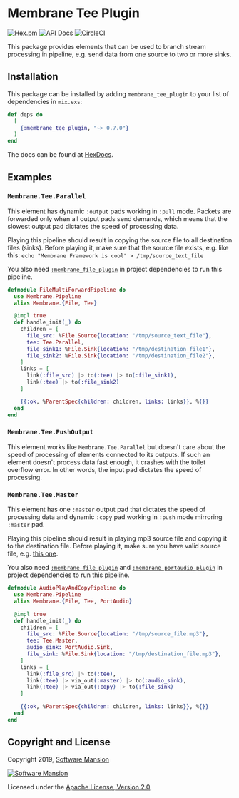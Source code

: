 # Membrane Tee Plugin

[![Hex.pm](https://img.shields.io/hexpm/v/membrane_tee_plugin.svg)](https://hex.pm/packages/membrane_tee_plugin)
[![API Docs](https://img.shields.io/badge/api-docs-yellow.svg?style=flat)](https://hexdocs.pm/membrane_tee_plugin)
[![CircleCI](https://circleci.com/gh/membraneframework/membrane_tee_plugin.svg?style=svg)](https://circleci.com/gh/membraneframework/membrane_tee_plugin)

This package provides elements that can be used to branch stream processing in pipeline, e.g. send data from one source to two or more sinks.

## Installation

This package can be installed by adding `membrane_tee_plugin` to your list of dependencies in `mix.exs`:

```elixir
def deps do
  [
    {:membrane_tee_plugin, "~> 0.7.0"}
  ]
end
```

The docs can be found at [HexDocs](https://hexdocs.pm/membrane_tee_plugin).

## Examples

### `Membrane.Tee.Parallel`

This element has dynamic `:output` pads working in `:pull` mode. Packets are forwarded
only when all output pads send demands, which means that the slowest output pad dictates
the speed of processing data.

Playing this pipeline should result in copying the source file to all destination files (sinks).
Before playing it, make sure that the source file exists, e.g. like this:
`echo "Membrane Framework is cool" > /tmp/source_text_file`

You also need [`:membrane_file_plugin`](https://github.com/membraneframework/membrane_file_plugin) in project dependencies to run this pipeline.

```elixir
defmodule FileMultiForwardPipeline do
  use Membrane.Pipeline
  alias Membrane.{File, Tee}

  @impl true
  def handle_init(_) do
    children = [
      file_src: %File.Source{location: "/tmp/source_text_file"},
      tee: Tee.Parallel,
      file_sink1: %File.Sink{location: "/tmp/destination_file1"},
      file_sink2: %File.Sink{location: "/tmp/destination_file2"},
    ]
    links = [
      link(:file_src) |> to(:tee) |> to(:file_sink1),
      link(:tee) |> to(:file_sink2)
    ]

    {{:ok, %ParentSpec{children: children, links: links}}, %{}}
  end
end
```

### `Membrane.Tee.PushOutput`

This element works like `Membrane.Tee.Parallel` but doesn't care about the speed of processing of elements connected to its outputs.
If such an element doesn't process data fast enough, it crashes with the toilet overflow error. In other words, the input pad dictates
the speed of processing.

### `Membrane.Tee.Master`

This element has one `:master` output pad that dictates the speed of processing data
and dynamic `:copy` pad working in `:push` mode mirroring `:master` pad.

Playing this pipeline should result in playing mp3 source file and copying it to the destination file.
Before playing it, make sure you have valid source file, e.g. [this one](https://github.com/membraneframework/membrane-demo/blob/v0.3/sample.mp3).

You also need [`:membrane_file_plugin`](https://github.com/membraneframework/membrane_file_plugin) and [`:membrane_portaudio_plugin`](https://github.com/membraneframework/membrane_portaudio_plugin) in project dependencies to run this pipeline.

```elixir
defmodule AudioPlayAndCopyPipeline do
  use Membrane.Pipeline
  alias Membrane.{File, Tee, PortAudio}

  @impl true
  def handle_init(_) do
    children = [
      file_src: %File.Source{location: "/tmp/source_file.mp3"},
      tee: Tee.Master,
      audio_sink: PortAudio.Sink,
      file_sink: %File.Sink{location: "/tmp/destination_file.mp3"},
    ]
    links = [
      link(:file_src) |> to(:tee),
      link(:tee) |> via_out(:master) |> to(:audio_sink),
      link(:tee) |> via_out(:copy) |> to(:file_sink)
    ]

    {{:ok, %ParentSpec{children: children, links: links}}, %{}}
  end
end
```

## Copyright and License

Copyright 2019, [Software Mansion](https://swmansion.com/?utm_source=git&utm_medium=readme&utm_campaign=membrane_tee_plugin)

[![Software Mansion](https://logo.swmansion.com/logo?color=white&variant=desktop&width=200&tag=membrane-github)](https://swmansion.com/?utm_source=git&utm_medium=readme&utm_campaign=membrane_tee_plugin)

Licensed under the [Apache License, Version 2.0](LICENSE)
